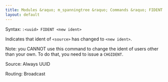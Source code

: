 ```yaml
---
title: Modules &raquo; m_spanningtree &raquo; Commands &raquo; FIDENT
layout: default
---
```


Syntax:
`:<uuid> FIDENT <new ident>`

Indicates that ident of `<source>` has changed to `<new ident>`.

Note: you CANNOT use this command to change the ident of users other than your own. To do that, you need to issue a `CHGIDENT`.

Source:
Always UUID

Routing:
Broadcast